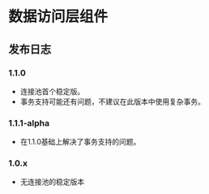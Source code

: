 数据访问层组件
============

## 发布日志

### 1.1.0
* 连接池首个稳定版。
* 事务支持可能还有问题，不建议在此版本中使用复杂事务。

### 1.1.1-alpha
* 在1.1.0基础上解决了事务支持的问题。

### 1.0.x
* 无连接池的稳定版本
